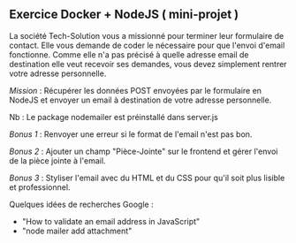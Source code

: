 ## Exercice Docker + NodeJS ( mini-projet )

La société Tech-Solution vous a missionné pour terminer leur formulaire de contact. 
Elle vous demande de coder le nécessaire pour que l'envoi d'email fonctionne. 
Comme elle n'a pas précisé à quelle adresse email de destination elle veut recevoir ses demandes, vous devez simplement rentrer votre adresse personnelle.

*Mission* : Récupérer les données POST envoyées par le formulaire en NodeJS et envoyer un email à destination de votre adresse personnelle.

Nb : Le package nodemailer est préinstallé dans server.js

*Bonus 1* : Renvoyer une erreur si le format de l'email n'est pas bon.

*Bonus 2* : Ajouter un champ "Pièce-Jointe" sur le frontend et gérer l'envoi de la pièce jointe à l'email.

*Bonus 3* : Styliser l'email avec du HTML et du CSS pour qu'il soit plus lisible et professionnel.

Quelques idées de recherches Google :
- "How to validate an email address in JavaScript"
- "node mailer add attachment"